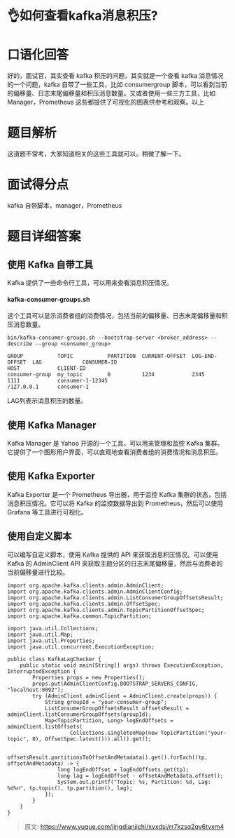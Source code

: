 # 👌如何查看kafka消息积压?

# 口语化回答
好的，面试官，其实查看 kafka 积压的问题，其实就是一个查看 kafka 消息情况的一个问题，kafka 自带了一些工具，比如 consumergroup 脚本，可以看到当前的偏移量、日志末尾偏移量和积压消息数量。又或者使用一些三方工具，比如Manager，Prometheus 这些都提供了可视化的图表供参考和观察。以上

# 题目解析
这道题不常考，大家知道相关的这些工具就可以。稍微了解一下。

# 面试得分点
kafka 自带脚本，manager，Prometheus

# 题目详细答案
## 使用 Kafka 自带工具
Kafka 提供了一些命令行工具，可以用来查看消息积压情况。

#### kafka-consumer-groups.sh
这个工具可以显示消费者组的消费情况，包括当前的偏移量、日志末尾偏移量和积压消息数量。

```plain
bin/kafka-consumer-groups.sh --bootstrap-server <broker_address> --describe --group <consumer_group>
```

```plain
GROUP           TOPIC           PARTITION  CURRENT-OFFSET  LOG-END-OFFSET  LAG             CONSUMER-ID                                    HOST            CLIENT-ID
consumer-group  my_topic        0          1234            2345            1111            consumer-1-12345                               /127.0.0.1      consumer-1
```

LAG列表示消息积压的数量。

## 使用 Kafka Manager
Kafka Manager 是 Yahoo 开源的一个工具，可以用来管理和监控 Kafka 集群。它提供了一个图形用户界面，可以直观地查看消费者组的消费情况和消息积压。

## 使用 Kafka Exporter
Kafka Exporter 是一个 Prometheus 导出器，用于监控 Kafka 集群的状态，包括消息积压情况。它可以将 Kafka 的监控数据导出到 Prometheus，然后可以使用 Grafana 等工具进行可视化。

## 使用自定义脚本
可以编写自定义脚本，使用 Kafka 提供的 API 来获取消息积压情况。可以使用 Kafka 的 AdminClient API 来获取主题分区的日志末尾偏移量，然后与消费者的当前偏移量进行比较。

```plain
import org.apache.kafka.clients.admin.AdminClient;
import org.apache.kafka.clients.admin.AdminClientConfig;
import org.apache.kafka.clients.admin.ListConsumerGroupOffsetsResult;
import org.apache.kafka.clients.admin.OffsetSpec;
import org.apache.kafka.clients.admin.TopicPartitionOffsetSpec;
import org.apache.kafka.common.TopicPartition;

import java.util.Collections;
import java.util.Map;
import java.util.Properties;
import java.util.concurrent.ExecutionException;

public class KafkaLagChecker {
    public static void main(String[] args) throws ExecutionException, InterruptedException {
        Properties props = new Properties();
        props.put(AdminClientConfig.BOOTSTRAP_SERVERS_CONFIG, "localhost:9092");
        try (AdminClient adminClient = AdminClient.create(props)) {
            String groupId = "your-consumer-group";
            ListConsumerGroupOffsetsResult offsetsResult = adminClient.listConsumerGroupOffsets(groupId);
            Map<TopicPartition, Long> logEndOffsets = adminClient.listOffsets(
                    Collections.singletonMap(new TopicPartition("your-topic", 0), OffsetSpec.latest())).all().get();
            
            offsetsResult.partitionsToOffsetAndMetadata().get().forEach((tp, offsetAndMetadata) -> {
                long logEndOffset = logEndOffsets.get(tp);
                long lag = logEndOffset - offsetAndMetadata.offset();
                System.out.printf("Topic: %s, Partition: %d, Lag: %d%n", tp.topic(), tp.partition(), lag);
            });
        }
    }
}
```



> 原文: <https://www.yuque.com/jingdianjichi/xyxdsi/rr7kzsq2qv6tvxm4>